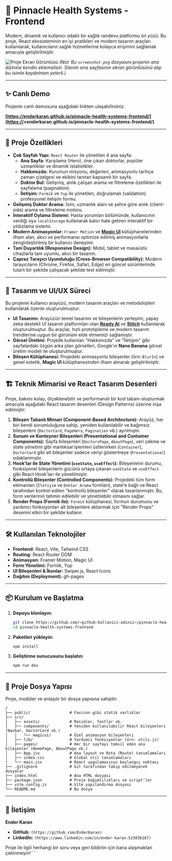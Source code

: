 # 🏥 Pinnacle Health Systems - Frontend

Modern, dinamik ve kullanıcı odaklı bir sağlık randevu platformu ön yüzü. Bu proje, React ekosisteminin en iyi pratikleri ve modern tasarım araçları kullanılarak, kullanıcıların sağlık hizmetlerine kolayca erişimini sağlamak amacıyla geliştirilmiştir.

![Proje Ekran Görüntüsü](screenshot.png)
*(Not: Bu `screenshot.png` dosyasını projenin ana dizinine kendin eklemelisin. Sitenin ana sayfasının ekran görüntüsünü alıp bu isimle kaydetmen yeterli.)*

---

## ✨ Canlı Demo

Projenin canlı demosuna aşağıdaki linkten ulaşabilirsiniz:

**[https://enderkaran.github.io/pinnacle-health-systems-frontend/](https://<enderkaran.github.io/pinnacle-health-systems-frontend/)**

---

## 🚀 Proje Özellikleri

- **Çok Sayfalı Yapı:** `React Router` ile yönetilen 4 ana sayfa:
  - **Ana Sayfa:** Karşılama (Hero), öne çıkan doktorlar, popüler uzmanlıklar ve dinamik istatistikler.
  - **Hakkımızda:** Kurumun misyonu, değerleri, animasyonlu tarihçe zaman çizelgesi ve ekibini tanıtan kapsamlı bir sayfa.
  - **Doktor Bul:** Gelişmiş, anlık çalışan arama ve filtreleme özellikleri ile sayfalama (pagination).
  - **İletişim:** `Formik` ve `Yup` ile yönetilen, doğrulamalı (validation) profesyonel iletişim formu.
- **Gelişmiş Doktor Arama:** İsim, uzmanlık alanı ve şehre göre anlık (client-side) arama ve filtreleme motoru.
- **İnteraktif Oylama Sistemi:** Hasta yorumları bölümünde, kullanıcının verdiği oyu `localStorage` kullanarak kalıcı hale getiren interaktif bir yıldızlama sistemi.
- **Modern Animasyonlar:** `Framer Motion` ve [**Magic UI**](https://magicui.design/) kütüphanelerinden ilham alan, akıcı ve performansı optimize edilmiş animasyonlarla zenginleştirilmiş bir kullanıcı deneyimi.
- **Tam Duyarlılık (Responsive Design):** Mobil, tablet ve masaüstü cihazlarla tam uyumlu, akıcı bir tasarım.
- **Çapraz Tarayıcı Uyumluluğu (Cross-Browser Compatibility):** Modern tarayıcıların (Chrome, Firefox, Safari, Edge) en güncel sürümlerinde tutarlı bir şekilde çalışacak şekilde test edilmiştir.

---

## 🎨 Tasarım ve UI/UX Süreci

Bu projenin kullanıcı arayüzü, modern tasarım araçları ve metodolojileri kullanılarak özenle oluşturulmuştur:

- **UI Tasarımı:** Arayüzün temel tasarımı ve bileşenlerin yerleşimi, yapay zeka destekli UI tasarım platformları olan [**Ready AI**](https://www.ready.io/) ve [**Stitch**](https://stitch.so/) kullanılarak oluşturulmuştur. Bu araçlar, hızlı prototipleme ve modern tasarım trendlerine uygun bir görünüm elde etmemizi sağlamıştır.
- **Görsel Üretimi:** Projede kullanılan "Hakkımızda" ve "İletişim" gibi sayfalardaki özgün arka plan görselleri, Google'ın **Nano Banana** görsel üretim modeli ile oluşturulmuştur.
- **Bileşen Kütüphanesi:** Projedeki animasyonlu bileşenler (örn: `BlurIn`) ve genel estetik, **Magic UI** kütüphanesinden ilham alınarak geliştirilmiştir.

---

## 🏗️ Teknik Mimarisi ve React Tasarım Desenleri

Proje, bakımı kolay, ölçeklenebilir ve performanslı bir kod tabanı oluşturmak amacıyla aşağıdaki React tasarım desenleri (Design Patterns) üzerine inşa edilmiştir:

1.  **Bileşen Tabanlı Mimari (Component-Based Architecture):** Arayüz, her biri kendi sorumluluğuna sahip, yeniden kullanılabilir ve bağımsız bileşenlere (`DoctorCard`, `PageHero`, `Pagination` vb.) ayrılmıştır.
2.  **Sunum ve Konteyner Bileşenleri (Presentational and Container Components):** Sayfa bileşenleri (`DoctorsPage`, `AboutPage`), veri çekme ve state yönetimi gibi mantıksal işlemleri üstlenirken (`Container`), `DoctorCard` gibi alt bileşenler sadece veriyi göstermeye (`Presentational`) odaklanmıştır.
3.  **Hook'lar ile State Yönetimi (`useState`, `useEffect`):** Bileşenlerin durumu, fonksiyonel bileşenlerin gücünü ortaya çıkaran `useState` ve `useEffect` gibi React Hook'ları ile yönetilmiştir.
4.  **Kontrollü Bileşenler (Controlled Components):** Projedeki tüm form elemanları (`İletişim` ve `Doktor Arama` formları), state'e bağlı ve React tarafından kontrol edilen "kontrollü bileşenler" olarak tasarlanmıştır. Bu, form verilerinin tahmin edilebilir ve yönetilebilir olmasını sağlar.
5.  **Render Props (Formik ile):** `Formik` kütüphanesi, formun durumunu ve yardımcı fonksiyonları alt bileşenlere aktarmak için "Render Props" desenini etkin bir şekilde kullanır.

---

## 🛠️ Kullanılan Teknolojiler

- **Frontend:** React, Vite, Tailwind CSS
- **Routing:** React Router DOM
- **Animasyon:** Framer Motion, Magic UI
- **Form Yönetimi:** Formik, Yup
- **UI Bileşenleri & İkonlar:** Swiper.js, React Icons
- **Dağıtım (Deployment):** gh-pages

---

## 📦 Kurulum ve Başlatma

1.  **Depoyu klonlayın:**
    ```bash
    git clone https://github.com/<github-kullanici-adiniz>/pinnacle-health-systems-frontend.git
    cd pinnacle-health-systems-frontend
    ```
2.  **Paketleri yükleyin:**
    ```bash
    npm install
    ```
3.  **Geliştirme sunucusunu başlatın:**
    ```bash
    npm run dev
    ```

---

## 📂 Proje Dosya Yapısı

Proje, modüler ve anlaşılır bir dosya yapısına sahiptir:

```
/
├── public/                 # Favicon gibi statik varlıklar
├── src/
│   ├── assets/             # Resimler, fontlar vb.
│   ├── components/         # Yeniden kullanılabilir React bileşenleri (Navbar, DoctorCard vb.)
│   │   └── magicui/        # Özel animasyon bileşenleri
│   ├── lib/                # Yardımcı fonksiyonlar (örn: utils.js)
│   ├── pages/              # Her bir sayfayı temsil eden ana bileşenler (HomePage, AboutPage vb.)
│   ├── App.jsx             # Ana layout ve Rota (Route) tanımlamaları
│   ├── index.css           # Global stil tanımlamaları
│   └── main.jsx            # React uygulamasının başlangıç noktası
├── .gitignore              # Git tarafından takip edilmeyecek dosyalar
├── index.html              # Ana HTML dosyası
├── package.json            # Proje bağımlılıkları ve script'ler
├── vite.config.js          # Vite yapılandırma dosyası
└── README.md               # Bu dosya
```

---

## 👤 İletişim

**Ender Karan**

- **GitHub:** `(https://github.com/EnderKaran)`
- **LinkedIn:** `(https://www.linkedin.com/in/ender-karan-52303b187)`

Proje ile ilgili herhangi bir soru veya geri bildirim için bana ulaşmaktan çekinmeyin!````
